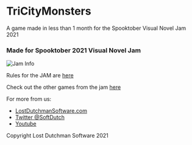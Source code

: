 # TriCityMonsters
A game made in less than 1 month for the Spooktober Visual Novel Jam 2021

### Made for Spooktober 2021 Visual Novel Jam

![Jam Info](https://img.itch.zone/aW1hZ2UyL2phbS8zMTA4NTYvNjY0MjQ5NC5wbmc=/original/7cMT9D.png)

Rules for the JAM are [here](https://itch.io/jam/spooktober-vn-jam-2021)

Check out the other games from the jam [here](https://itch.io/jam/spooktober-vn-jam-2021/entries)

For more from us:
* [LostDutchmanSoftware.com](http://lostdutchmansoftware.com/)
* [Twitter @SoftDutch](https://twitter.com/SoftDutch)
* [Youtube](https://www.youtube.com/channel/UC0DOBzJirr9YCc0CMP7X32g)

Copyright Lost Dutchman Software 2021
